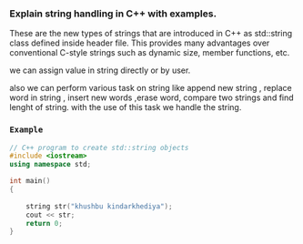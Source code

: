 ### Explain string handling in C++ with examples.

These are the new types of strings that are introduced in C++ as std::string class defined inside <string> header file. This provides many advantages over conventional C-style strings such as dynamic size, member functions, etc.

we can assign value in string directly or by user.

also we can perform various task on string like append new string , replace word in string , insert new words ,erase word, compare two strings and find lenght of string.
with the use of this task we handle the string.

### `Example`

```cpp
// C++ program to create std::string objects
#include <iostream>
using namespace std;

int main()
{
    
    string str("khushbu kindarkhediya");
    cout << str;
    return 0;
}
```